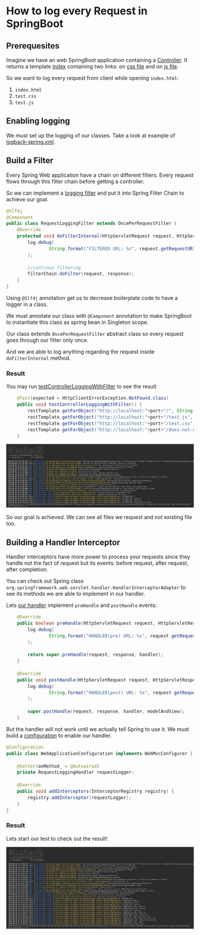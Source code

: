 # How to log every Request in SpringBoot

## Prerequesites

Imagine we have an web SpringBoot application containing a [Controller](./src/main/java/com/bvn13/example/springboot/springrequestlogger/controllers/FirstController.java).
It returns a template [index](/src/main/resources/templates/index.html) containing two links: on [css file](./src/main/resources/static/test.css) and on [js file](./src/main/resources/static/test.js).

So we want to log every request from client while opening `index.html`:
1. `index.html`
2. `test.css`
3. `test.js`

## Enabling logging

We must set up the logging of our classes. Take a look at example of [logback-spring.xml](./src/main/resources/logback-spring.xml).

## Build a Filter

Every Spring Web application have a chain on different filters. Every request flows through this filter chain before getting a controller.

So we can implement a [logging filter](./src/main/java/com/bvn13/example/springboot/springrequestlogger/filters/RequestLoggingFilter.java) and put it into Spring Filter Chain to achieve our goal.

```java
@Slf4j
@Component
public class RequestLoggingFilter extends OncePerRequestFilter {
    @Override
    protected void doFilterInternal(HttpServletRequest request, HttpServletResponse response, FilterChain filterChain) throws ServletException, IOException {
        log.debug(
                String.format("FILTERED URL: %s", request.getRequestURI())
        );

        //continue filtering
        filterChain.doFilter(request, response);
    }
}
```

Using `@Slf4j` annotation get us to decrease boilerplate code to have a logger in a class.

We must annotate our class with `@Component` annotation to make SpringBoot to instantiate this class as spring bean in Singleton scope.

Our class extends `OncePerRequestFilter` abstract class so every request goes through our filter only once.

And we are able to log anything regarding the request inside `doFilterInternal` method.

### Result

You may run [testControllerLoggingWithFilter](./src/test/java/com/bvn13/example/springboot/springrequestlogger/SpringrequestloggerApplicationTests.java) to see the result

```java
    @Test(expected = HttpClientErrorException.NotFound.class)
    public void testControllerLoggingWithFilter() {
        restTemplate.getForObject("http://localhost:"+port+"/", String.class);
        restTemplate.getForObject("http://localhost:"+port+"/test.js", String.class);
        restTemplate.getForObject("http://localhost:"+port+"/test.css", String.class);
        restTemplate.getForObject("http://localhost:"+port+"/does-not-exist.file", String.class);
    }
```

![](./img/2019-09-29_21-09.png)

So our goal is achieved. We can see all files we request and not existing file too.


## Building a Handler Interceptor

Handler interceptors have more power to process your requests since they handle not the fact of request but its events: before request, after request, after completion.

You can check out Spring class `org.springframework.web.servlet.handler.HandlerInterceptorAdapter` to see its methods we are able to implement in our handler.

Lets [our handler](/src/main/java/com/bvn13/example/springboot/springrequestlogger/handlers/RequestLoggingHandler.java) implement `preHandle` and `postHandle` events:

```java
    @Override
    public boolean preHandle(HttpServletRequest request, HttpServletResponse response, Object handler) throws Exception {
        log.debug(
                String.format("HANDLER(pre) URL: %s", request.getRequestURI())
        );

        return super.preHandle(request, response, handler);
    }

    @Override
    public void postHandle(HttpServletRequest request, HttpServletResponse response, Object handler, ModelAndView modelAndView) throws Exception {
        log.debug(
                String.format("HANDLER(post) URL: %s", request.getRequestURI())
        );

        super.postHandle(request, response, handler, modelAndView);
    }
```

But the handler will not work until we actually tell Spring to use it. We must build a [configuration](/src/main/java/com/bvn13/example/springboot/springrequestlogger/handlers/WebApplicationConfiguration.java) to enable our handler.

```java
@Configuration
public class WebApplicationConfiguration implements WebMvcConfigurer {

    @Setter(onMethod_ = @Autowired)
    private RequestLoggingHandler requestLogger;

    @Override
    public void addInterceptors(InterceptorRegistry registry) {
        registry.addInterceptor(requestLogger);
    }
}
```

### Result 

Lets start our test to check out the result!

![](./img/2019-09-30_23-25.png)

